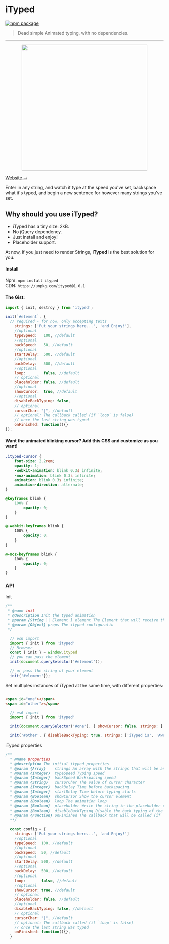 # iTyped

[![npm package](https://img.shields.io/badge/npm-v1.0.1-lightgray.svg)](https://www.npmjs.com/package/ityped)

> Dead simple Animated typing, with no dependencies.

---

<p align="center">
  <img src="https://cdn.rawgit.com/luisvinicius167/ityped/master/img/itypedjs.gif" width="400"/>
</p>

[ Website ➞](https://ityped.surge.sh/)

Enter in any string, and watch it type at the speed you've set, backspace what it's typed,
and begin a new sentence for however many strings you've set.

## Why should you use iTyped?
 * iTyped has a tiny size: 2kB.
 * No jQuery dependency.
 * Just install and enjoy!
 * Placeholder support.

At now, if you just need to render Strings, **iTyped** is the best solution for you.


#### Install

Npm: `npm install ityped` </br>
CDN: `https://unpkg.com/ityped@1.0.1`


#### The Gist:

```javascript
import { init, destroy } from 'ityped';

init(`#element`, {
  // required - for now, only accepting texts
    strings: ['Put your strings here...', 'and Enjoy!'],
    //optional
    typeSpeed:   100, //default
    //optional
    backSpeed:   50, //default
    //optional
    startDelay:  500, //default
    //optional
    backDelay:   500, //default
    //optional    
    loop:        false, //default
    // optional
    placeholder: false, //default
    //optional
    showCursor:  true, //default
    //optional    
    disableBackTyping: false,
    // optional
    cursorChar: "|", //default
    // optional: The callback called (if `loop` is false) 
    // once the last string was typed
    onFinished: function(){}
});
```

#### Want the animated blinking cursor? Add this CSS and customize as you want!

```css
.ityped-cursor {
    font-size: 2.2rem;
    opacity: 1;
    -webkit-animation: blink 0.3s infinite;
    -moz-animation: blink 0.3s infinite;
    animation: blink 0.3s infinite;
    animation-direction: alternate;
}

@keyframes blink {
    100% {
        opacity: 0;
    }
}

@-webkit-keyframes blink {
    100% {
        opacity: 0;
    }
}

@-moz-keyframes blink {
    100% {
        opacity: 0;
    }
}
```

### API

 Init

```javascript
/**
 * @name init
 * @description Init the typed animation
 * @param {String || Element } element The Element that will receive the strings
 * @param {Object} props The ityped configuratio
 */

  // es6 import
  import { init } from 'ityped'
  // Browser 
  const { init } = window.ityped
  // you can pass the element
  init(document.querySelector('#element'));

  // or pass the string of your element 
  init('#element'});
```
 
 Set multiples instances of iTyped at the same time, with different properties:

```html

<span id="one"></span>
<span id="other"></span>

```

```javascript
  // es6 import
  import { init } from 'ityped'

  init(document.querySelector('#one'), { showCursor: false, strings: ['Nice', 'One' ] });

  init('#other', { disableBackTyping: true, strings: ['iTyped is', 'Awesome'] });
```

iTyped properties

```javascript
/**
  * @name properties
  * @description The initial ityped properties
  * @param {Array}    strings An array with the strings that will be animated
  * @param {Integer}  typeSpeed Typing speed
  * @param {Integer}  backSpeed Backspacing speed
  * @param {String}   cursorChar The value of cursor character
  * @param {Integer}  backDelay Time before backspacing
  * @param {Integer}  startDelay Time before typing starts
  * @param {Boolean}  showCursor Show the cursor element
  * @param {Boolean}  loop The animation loop
  * @param {Boolean}  placeholder Write the string in the placeholder content
  * @param {Boolean}  disableBackTyping Disable the back typing of the last string 
  * @param {Function} onFinished The callback that will be called (if `loop` is false) once the last word is decremented
  **/

  const config = {
    strings: ['Put your strings here...', 'and Enjoy!']
    //optional
    typeSpeed:  100, //default
    //optional
    backSpeed:  50, //default
    //optional
    startDelay: 500, //default
    //optional
    backDelay:  500, //default
    //optional    
    loop:       false, //default
    //optional
    showCursor: true, //default
    // optional
    placeholder: false, //default
    //optional    
    disableBackTyping: false, //default
    // optional
    cursorChar: "|", //default
    // optional: The callback called (if `loop` is false) 
    // once the last string was typed
    onFinished: function(){},
  }
```

